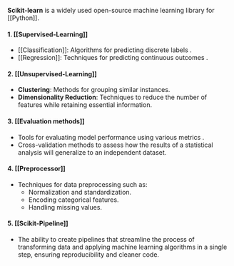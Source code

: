 **Scikit-learn** is a widely used open-source machine learning library for [[Python]]. 
#### 1. [[Supervised-Learning]]
- [[Classification]]: Algorithms for predicting discrete labels .
- [[Regression]]: Techniques for predicting continuous outcomes .
#### 2. [[Unsupervised-Learning]]
- **Clustering**: Methods for grouping similar instances.
- **Dimensionality Reduction**: Techniques to reduce the number of features while retaining essential information.
#### 3. [[Evaluation methods]]
- Tools for evaluating model performance using various metrics .
- Cross-validation methods to assess how the results of a statistical analysis will generalize to an independent dataset.
#### 4. [[Preprocessor]]
- Techniques for data preprocessing such as:
    - Normalization and standardization.
    - Encoding categorical features.
    - Handling missing values.
#### 5. [[Scikit-Pipeline]]
- The ability to create pipelines that streamline the process of transforming data and applying machine learning algorithms in a single step, ensuring reproducibility and cleaner code.